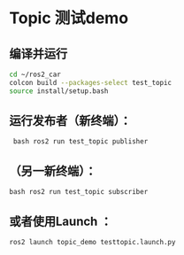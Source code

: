 # Topic 测试demo

## 编译并运行

```bash
cd ~/ros2_car
colcon build --packages-select test_topic
source install/setup.bash
```

## 运行发布者​（新终端）：

```
 bash ros2 run test_topic publisher
```

## （另一新终端）：

```
bash ros2 run test_topic subscriber
```

## 或者使用Launch ：

```
ros2 launch topic_demo testtopic.launch.py
```